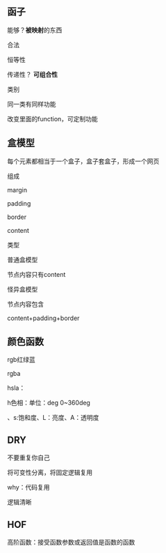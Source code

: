 ## 函子

能够？**被映射**的东西

合法

恒等性

传递性？ **可组合性**

类别

同一类有同样功能

改变里面的function，可定制功能

## 盒模型

每个元素都相当于一个盒子，盒子套盒子，形成一个网页

组成

margin

padding

border

content

类型

普通盒模型

节点内容只有content

怪异盒模型

节点内容包含

content+padding+border

## 颜色函数

rgb红绿蓝

rgba

hsla：

h色相：单位：deg 0~360deg

、s:饱和度、L：亮度、A：透明度

## DRY

不要重复你自己

将可变性分离，将固定逻辑复用

why：代码复用

逻辑清晰



## HOF

高阶函数：接受函数参数或返回值是函数的函数

